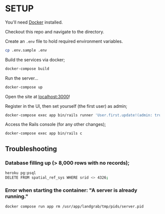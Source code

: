 # SETUP

You'll need [Docker](https://www.docker.com/) installed.

Checkout this repo and navigate to the directory.

Create an `.env` file to hold required environment variables.

```sh
cp .env.sample .env
```

Build the services via docker;

```sh
docker-compose build
```

Run the server...

```sh
docker-compose up
```

Open the site at [localhost:3000](http://localhost:3000)!

Register in the UI, then set yourself (the first user) as admin;

```sh
docker-compose exec app bin/rails runner 'User.first.update!(admin: true)'
```

Access the Rails console (for any other changes);

```sh
docker-compose exec app bin/rails c
```

## Troubleshooting

### Database filling up (> 8,000 rows with no records);

```sh
heroku pg:psql
DELETE FROM spatial_ref_sys WHERE srid <> 4326;
```

### Error when starting the container: "A server is already running."

```sh
docker compose run app rm /usr/app/landgrab/tmp/pids/server.pid
```
